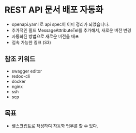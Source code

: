 # REST API 문서 배포 자동화
- openapi.yaml 로 api spec이 이미 정리가 되었습니다. 
- 추가적인 필드 MessageAttributeTel를 추가해서, 새로운 버전 변경   
- 자동화된 방법으로 새로운 버전을 배포
- 접속 가능한 링크 (S3)

## 참조 키워드
- swagger editor
- redoc-cli
- docker
- nginx
- ssh
- scp

## 목표
- 쉘스크립트로 작성하여 자동화 업무를 할 수 있다.